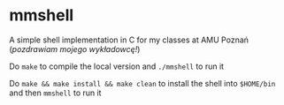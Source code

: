 # mmshell
A simple shell implementation in C for my classes at AMU Poznań (_pozdrawiam mojego wykładowcę!_)

Do `make` to compile the local version and `./mmshell` to run it

Do `make && make install && make clean` to install the shell into `$HOME/bin` and then `mmshell` to run it
